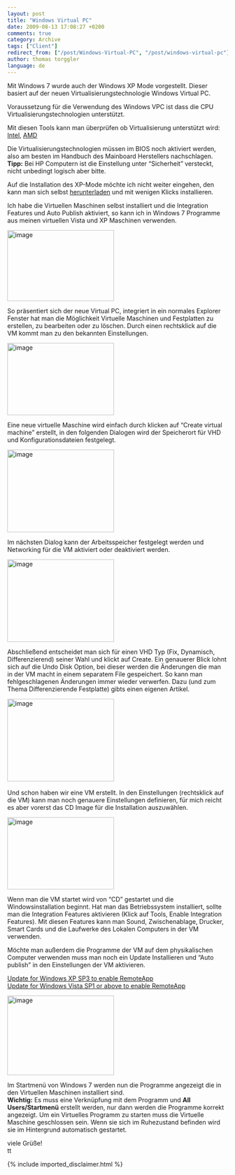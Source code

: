 ```yaml
---
layout: post
title: "Windows Virtual PC"
date: 2009-08-13 17:08:27 +0200
comments: true
category: Archive
tags: ["Client"]
redirect_from: ["/post/Windows-Virtual-PC", "/post/windows-virtual-pc"]
author: thomas torggler
language: de
---
```

<!-- more -->
<p>Mit Windows 7 wurde auch der Windows XP Mode vorgestellt. Dieser basiert auf der neuen Virtualisierungstechnologie Windows Virtual PC.</p>  <p>Voraussetzung für die Verwendung des Windows VPC ist dass die CPU Virtualisierungstechnologien unterstützt. </p>  <p>Mit diesen Tools kann man überprüfen ob Virtualisierung unterstützt wird: <a href="http://www.intel.com/support/processors/tools/piu/" target="_blank">Intel</a>, <a href="http://support.amd.com/us/Pages/dynamicDetails.aspx?ListID=c5cd2c08-1432-4756-aafa-4d9dc646342f&amp;ItemID=172" target="_blank">AMD</a></p>  <p>Die Virtualisierungstechnologien müssen im BIOS noch aktiviert werden, also am besten im Handbuch des Mainboard Herstellers nachschlagen.    <br /><strong>Tipp:</strong> Bei HP Computern ist die Einstellung unter “Sicherheit” versteckt, nicht unbedingt logisch aber bitte.</p>  <p>Auf die Installation des XP-Mode möchte ich nicht weiter eingehen, den kann man sich selbst <a href="http://www.microsoft.com/windows/virtual-pc/download.aspx" target="_blank">herunterladen</a> und mit wenigen Klicks installieren.</p>  <p>Ich habe die Virtuellen Maschinen selbst installiert und die Integration Features und Auto Publish aktiviert, so kann ich in Windows 7 Programme aus meinen virtuellen Vista und XP Maschinen verwenden.</p>  <p><a href="/assets/archive/image_38.png"><img style="border-bottom: 0px; border-left: 0px; display: inline; border-top: 0px; border-right: 0px" title="image" border="0" alt="image" src="/assets/archive/image_thumb_38.png" width="244" height="162" /></a> </p>  <p>So präsentiert sich der neue Virtual PC, integriert in ein normales Explorer Fenster hat man die Möglichkeit Virtuelle Maschinen und Festplatten zu erstellen, zu bearbeiten oder zu löschen. Durch einen rechtsklick auf die VM kommt man zu den bekannten Einstellungen.</p>  <p><a href="/assets/archive/image_32.png"><img style="border-right-width: 0px; display: inline; border-top-width: 0px; border-bottom-width: 0px; border-left-width: 0px" title="image" border="0" alt="image" src="/assets/archive/image_thumb_32.png" width="244" height="165" /></a> </p>  <p>Eine neue virtuelle Maschine wird einfach durch klicken auf “Create virtual machine” erstellt, in den folgenden Dialogen wird der Speicherort für VHD und Konfigurationsdateien festgelegt.</p>  <p><a href="/assets/archive/image_33.png"><img style="border-right-width: 0px; display: inline; border-top-width: 0px; border-bottom-width: 0px; border-left-width: 0px" title="image" border="0" alt="image" src="/assets/archive/image_thumb_33.png" width="244" height="189" /></a> </p>  <p>Im nächsten Dialog kann der Arbeitsspeicher festgelegt werden und Networking für die VM aktiviert oder deaktiviert werden.</p>  <p><a href="/assets/archive/image_34.png"><img style="border-right-width: 0px; display: inline; border-top-width: 0px; border-bottom-width: 0px; border-left-width: 0px" title="image" border="0" alt="image" src="/assets/archive/image_thumb_34.png" width="244" height="189" /></a> </p>  <p>Abschließend entscheidet man sich für einen VHD Typ (Fix, Dynamisch, Differenzierend) seiner Wahl und klickt auf Create. Ein genauerer Blick lohnt sich auf die Undo Disk Option, bei dieser werden die Änderungen die man in der VM macht in einem separatem File gespeichert. So kann man fehlgeschlagenen Änderungen immer wieder verwerfen. Dazu (und zum Thema Differenzierende Festplatte) gibts einen eigenen Artikel.</p>  <p><a href="/assets/archive/image_35.png"><img style="border-right-width: 0px; display: inline; border-top-width: 0px; border-bottom-width: 0px; border-left-width: 0px" title="image" border="0" alt="image" src="/assets/archive/image_thumb_35.png" width="244" height="189" /></a>&#160;</p>  <p>Und schon haben wir eine VM erstellt. In den Einstellungen (rechtsklick auf die VM) kann man noch genauere Einstellungen definieren, für mich reicht es aber vorerst das CD Image für die Installation auszuwählen.</p>  <p><a href="/assets/archive/image_36.png"><img style="border-right-width: 0px; display: inline; border-top-width: 0px; border-bottom-width: 0px; border-left-width: 0px" title="image" border="0" alt="image" src="/assets/archive/image_thumb_36.png" width="244" height="165" /></a> </p>  <p>Wenn man die VM startet wird von “CD” gestartet und die Windowsinstallation beginnt. Hat man das Betriebssystem installiert, sollte man die Integration Features aktivieren (Klick auf Tools, Enable Integration Features). Mit diesen Features kann man Sound, Zwischenablage, Drucker, Smart Cards und die Laufwerke des Lokalen Computers in der VM verwenden.</p>  <p>Möchte man außerdem die Programme der VM auf dem physikalischen Computer verwenden muss man noch ein Update Installieren und “Auto publish” in den Einstellungen der VM aktivieren.</p>  <p><a href="http://www.microsoft.com/downloads/details.aspx?FamilyID=e5433d88-685f-4036-b435-570ff53598cd&amp;displaylang=en" target="_blank">Update for Windows XP SP3 to enable RemoteApp</a>     <br /><a href="http://www.microsoft.com/downloads/details.aspx?FamilyID=26a2de17-8355-4e8d-8f33-9211e48651fb&amp;displaylang=en" target="_blank">Update for Windows Vista SP1 or above to enable RemoteApp</a></p>  <p><a href="/assets/archive/image_37.png"><img style="border-right-width: 0px; display: inline; border-top-width: 0px; border-bottom-width: 0px; border-left-width: 0px" title="image" border="0" alt="image" src="/assets/archive/image_thumb_37.png" width="244" height="182" /></a> </p>  <p>Im Startmenü von Windows 7 werden nun die Programme angezeigt die in den Virtuellen Maschinen installiert sind.&#160; <br /><strong>Wichtig:</strong> Es muss eine Verknüpfung mit dem Programm und <strong>All Users/Startmenü</strong> erstellt werden, nur dann werden die Programme korrekt angezeigt. Um ein Virtuelles Programm zu starten muss die Virtuelle Maschine geschlossen sein. Wenn sie sich im Ruhezustand befinden wird sie im Hintergrund automatisch gestartet.</p>  <p>viele Grüße!   <br />tt</p>
{% include imported_disclaimer.html %}

